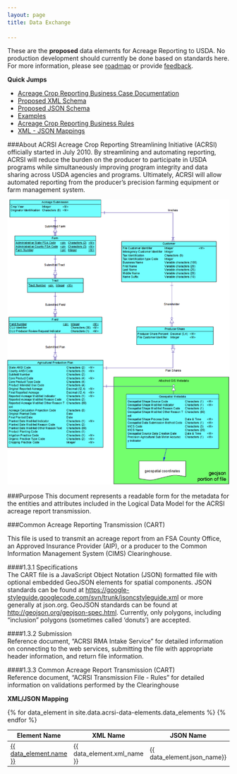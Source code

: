 ```yaml
---
layout: page
title: Data Exchange

---
```


These are the __proposed__ data elements for Acreage Reporting to USDA.  No production development
should currently be done based on standards here.  For more information, please see [roadmap](../roadmap.html) or provide [feedback](../contribute.html).

**Quick Jumps**  

*  [Acreage Crop Reporting Business Case Documentation](about-acrsi.html)  
*  [Proposed XML Schema](https://github.com/bbrotsos/data-standards/tree/master/ag-acrsi.iepd)  
*  [Proposed JSON Schema](https://github.com/bbrotsos/data-standards/tree/master/json-schema)  
*  [Examples](https://github.com/bbrotsos/data-standards/tree/master/examples)  
*  [Acreage Crop Reporting Business Rules](data-elements/business_rules.html) 
*  [XML - JSON Mappings](#xml_json) 



###About ACRSI
Acreage Crop Reporting Streamlining Initiative (ACRSI) officially started in July 2010. By streamlining and 
automating reporting, ACRSI will reduce the burden on the producer to participate in USDA programs while 
simultaneously improving program integrity and data sharing across USDA agencies and programs. 
Ultimately, ACRSI will allow automated reporting from the producer’s precision farming equipment or 
farm management system.  

![Logical Model](assets/img/logical_model.png)


###Purpose
This document represents a readable form for the metadata for the entities and attributes included in the 
Logical Data Model for the ACRSI acreage report transmission.

###Common Acreage Reporting Transmission (CART)

This file is used to transmit an acreage report from an FSA County Office, an Approved Insurance Provider 
(AIP), or a producer to the Common Information Management System (CIMS) Clearinghouse.    

####1.3.1	Specifications  
The CART file is a JavaScript Object Notation (JSON) formatted file with optional embedded GeoJSON 
elements for spatial components. JSON standards can be found at
 https://google-styleguide.googlecode.com/svn/trunk/jsoncstyleguide.xml or more generally at json.org. 
 GeoJSON standards can be found at http://geojson.org/geojson-spec.html. 
 Currently, only polygons, including “inclusion” polygons (sometimes called ‘donuts’) are accepted.  
 
####1.3.2	Submission  
Reference document, “ACRSI RMA Intake Service” for detailed information on connecting to the web services,
 submitting the file with appropriate header information, and return file information.
 
####1.3.3	Common Acreage Report Transmission (CART)  
Reference document, “ACRSI Transmission File - Rules” for detailed information on validations performed by 
the Clearinghouse

<a name="xml_json"/>

**XML/JSON Mapping**
<table class="table table-striped">
   <thead>
      <tr>
          <th>Element Name</th>
          <th>XML Name</th>
          <th>JSON Name</th>
      </tr>
    </thead>
    {% for data_element in site.data.acrsi-data-elements.data_elements %}
        <tr>
				<td><a href="data-elements/{{ data_element.page_name }}.html">{{ data_element.name }}</a></td>
				<td>
					{{ data_element.xml_name }}
				</td>
				<td>{{ data_element.json_name}}</td>
		</tr>
		{% endfor %}
</table>
    
    




